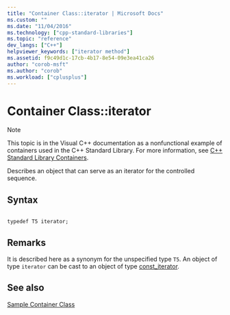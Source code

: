 ```yaml
---
title: "Container Class::iterator | Microsoft Docs"
ms.custom: ""
ms.date: "11/04/2016"
ms.technology: ["cpp-standard-libraries"]
ms.topic: "reference"
dev_langs: ["C++"]
helpviewer_keywords: ["iterator method"]
ms.assetid: f9c49d1c-17cb-4b17-8e54-09e3ea41ca26
author: "corob-msft"
ms.author: "corob"
ms.workload: ["cplusplus"]
---
```

# Container Class::iterator

> [!NOTE]
> This topic is in the Visual C++ documentation as a nonfunctional example of containers used in the C++ Standard Library. For more information, see [C++ Standard Library Containers](../standard-library/stl-containers.md).

Describes an object that can serve as an iterator for the controlled sequence.

## Syntax

```

typedef T5 iterator;
```

## Remarks

It is described here as a synonym for the unspecified type `T5`. An object of type `iterator` can be cast to an object of type [const_iterator](../standard-library/container-class-const-iterator.md).

## See also

[Sample Container Class](../standard-library/sample-container-class.md)<br/>
